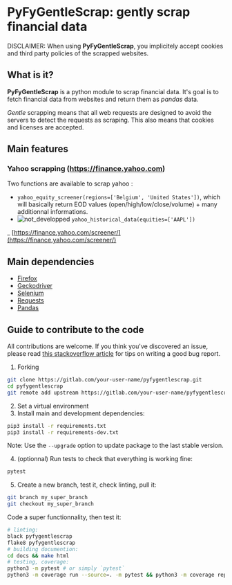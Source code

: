# PyFyGentleScrap: gently scrap financial data

DISCLAIMER:
When using **PyFyGentleScrap**, you implicitely accept cookies and third party policies
of the scrapped websites.

## What is it?

**PyFyGentleScrap** is a python module to scrap financial data. It's goal is to fetch
financial data from websites and return them as *pandas* data.

*Gentle* scrapping means that all web requests are designed to avoid the servers
to detect the requests as scraping. This also means that cookies and licenses are
accepted.

## Main features

### Yahoo scrapping (https://finance.yahoo.com)
Two functions are available to scrap yahoo :
 - `yahoo_equity_screener(regions=['Belgium', 'United States'])`, which will 
basically return EOD values (open/high/low/close/volume) + many additionnal
informations.
 - ![not_developped](https://img.shields.io/badge/-not%20developped%20yet-critical) `yahoo_historical_data(equities=['AAPL'])`

_ [https://finance.yahoo.com/screener/](https://finance.yahoo.com/screener/)



## Main dependencies

- [Firefox](https://www.mozilla.org/fr/firefox/)
- [Geckodriver](https://github.com/mozilla/geckodriver/releases)
- [Selenium](https://pypi.org/project/selenium/)
- [Requests](https://github.com/psf/requests)
- [Pandas](https://github.com/pandas-dev/pandas)

## Guide to contribute to the code

All contributions are welcome. If you think you've discovered an issue, please read
[this stackoverflow article](https://stackoverflow.com/help/minimal-reproducible-example)
for tips on writing a good bug report.

1. Forking

```sh
git clone https://gitlab.com/your-user-name/pyfygentlescrap.git
cd pyfygentlescrap
git remote add upstream https://gitlab.com/your-user-name/pyfygentlescrap
```

2. Set a virtual environment
3. Install main and development dependencies:

```sh
pip3 install -r requirements.txt
pip3 install -r requirements-dev.txt
```
Note: Use the `--upgrade` option to update package to the last stable version.

4. (optionnal) Run tests to check that everything is working fine:

```sh
pytest
```

5. Create a new branch, test it, check linting, pull it:

```sh
git branch my_super_branch
git checkout my_super_branch
```
Code a super functionnality, then test it:
```sh
# linting:
black pyfygentlescrap
flake8 pyfygentlescrap
# building documention:
cd docs && make html
# testing, coverage:
python3 -m pytest # or simply `pytest`
python3 -m coverage run --source=. -m pytest && python3 -m coverage report -m
```
